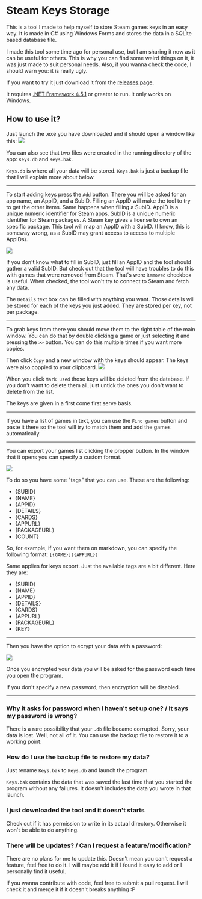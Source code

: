 # Steam Keys Storage
This is a tool I made to help myself to store Steam games keys in an easy way. It is made in C# using Windows Forms and stores the data in 
a SQLite based database file.

I made this tool some time ago for personal use, but I am sharing it now as it can be useful for others. This is why you can find some weird things on 
it, it was just made to suit personal needs. Also, if you wanna check the code, I should warn you: it is really ugly.

If you want to try it just download it from the [releases page](https://github.com/jaks97/Steam-Keys-Storage/releases/latest).

It requires [.NET Framework 4.5.1](https://www.microsoft.com/en-us/download/details.aspx?id=40779) or greater to run. It only works on Windows.

## How to use it?
Just launch the .exe you have downloaded and it should open a window like this:
![](https://i.imgur.com/m1Ms1As.png)

You can also see that two files were created in the running directory of the app: `Keys.db` and `Keys.bak`.

`Keys.db` is where all your data will be stored. `Keys.bak` is just a backup file that I will explain more about below.

---

To start adding keys press the `Add` button. There you will be asked for an app name, an AppID, and a SubID. Filling an AppID will make the
tool to try to get the other items. Same happens when filling a SubID. AppID is a unique numeric identifier for Steam apps. SubID is a 
unique numeric identifier for Steam packages. A Steam key gives a license to own an specific package. This tool will map an AppID with a SubID. (I know, this is someway wrong, as a SubID may grant access to
access to multiple AppIDs).

![](https://i.imgur.com/1Xs5LJj.png)

If you don't know what to fill in SubID, just fill an AppID and the tool should gather a valid SubID. But check out that the tool will have
troubles to do this with games that were removed from Steam. That's were `Removed` checkbox is useful. When checked, the tool won't try to
connect to Steam and fetch any data.

The `Details` text box can be filled with anything you want. Those details will be stored for each of the keys you just added. They are stored per key, not per package.

---

To grab keys from there you should move them to the right table of the main window. You can do that by double clicking a game or just selecting it and pressing the `>>` button. You can do this multiple times if you want more copies.

Then click `Copy` and a new window with the keys should appear. The keys were also coppied to your clipboard.
![](https://i.imgur.com/Us2cFcf.png)

When you click `Mark used` those keys will be deleted from the database. If you don't want to delete them all, just untick the ones you don't want to delete from the list.

The keys are given in a first come first serve basis.

---

If you have a list of games in text, you can use the `Find games` button and paste it there so the tool will try to match them and add the games automatically.

---

You can export your games list clicking the propper button. In the window that it opens you can specify a custom format.

![](https://i.imgur.com/AwCOLFL.png)

To do so you have some "tags" that you can use. These are the following:
* {SUBID}
* {NAME}
* {APPID}
* {DETAILS}
* {CARDS}
* {APPURL}
* {PACKAGEURL}
* {COUNT}

So, for example, if you want them on markdown, you can specify the following format:
`[{GAME}]({APPURL})`

Same applies for keys export. Just the available tags are a bit different. Here they are:
* {SUBID}
* {NAME}
* {APPID}
* {DETAILS}
* {CARDS}
* {APPURL}
* {PACKAGEURL}
* {KEY}

---

Then you have the option to ecrypt your data with a password:

![](https://i.imgur.com/KCzHpvW.png)

Once you encrypted your data you will be asked for the password each time you open the program.

If you don't specify a new password, then encryption will be disabled.

---

### Why it asks for password when I haven't set up one? / It says my password is wrong?
There is a rare possibility that your `.db` file became corrupted. Sorry, your data is lost. Well, not all of it. You can use the backup file to restore it to a working point.

### How do I use the backup file to restore my data?
Just rename `Keys.bak` to `Keys.db` and launch the program. 

`Keys.bak` contains the data that was saved the last time that you started the program without any failures. It doesn't includes the data you wrote in that launch.

### I just downloaded the tool and it doesn't starts
Check out if it has permission to write in its actual directory. Otherwise it won't be able to do anything.

### There will be updates? / Can I request a feature/modification?
There are no plans for me to update this. Doesn't mean you can't request a feature, feel free to do it. I will maybe add it if I found it easy to add or I personally find it useful.

If you wanna contribute with code, feel free to submit a pull request. I will check it and merge it if it doesn't breaks anything :P
